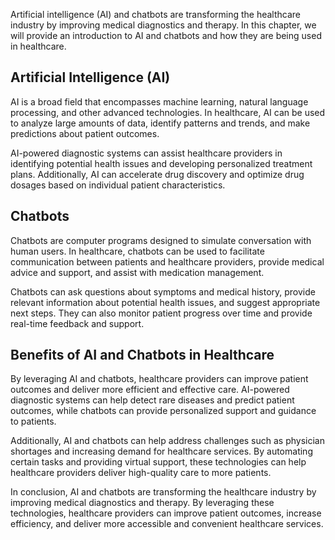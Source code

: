 
Artificial intelligence (AI) and chatbots are transforming the healthcare industry by improving medical diagnostics and therapy. In this chapter, we will provide an introduction to AI and chatbots and how they are being used in healthcare.

Artificial Intelligence (AI)
----------------------------

AI is a broad field that encompasses machine learning, natural language processing, and other advanced technologies. In healthcare, AI can be used to analyze large amounts of data, identify patterns and trends, and make predictions about patient outcomes.

AI-powered diagnostic systems can assist healthcare providers in identifying potential health issues and developing personalized treatment plans. Additionally, AI can accelerate drug discovery and optimize drug dosages based on individual patient characteristics.

Chatbots
--------

Chatbots are computer programs designed to simulate conversation with human users. In healthcare, chatbots can be used to facilitate communication between patients and healthcare providers, provide medical advice and support, and assist with medication management.

Chatbots can ask questions about symptoms and medical history, provide relevant information about potential health issues, and suggest appropriate next steps. They can also monitor patient progress over time and provide real-time feedback and support.

Benefits of AI and Chatbots in Healthcare
-----------------------------------------

By leveraging AI and chatbots, healthcare providers can improve patient outcomes and deliver more efficient and effective care. AI-powered diagnostic systems can help detect rare diseases and predict patient outcomes, while chatbots can provide personalized support and guidance to patients.

Additionally, AI and chatbots can help address challenges such as physician shortages and increasing demand for healthcare services. By automating certain tasks and providing virtual support, these technologies can help healthcare providers deliver high-quality care to more patients.

In conclusion, AI and chatbots are transforming the healthcare industry by improving medical diagnostics and therapy. By leveraging these technologies, healthcare providers can improve patient outcomes, increase efficiency, and deliver more accessible and convenient healthcare services.

